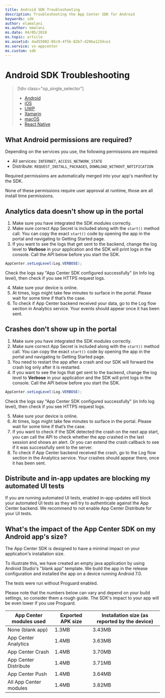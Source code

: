 ```yaml
---
title: Android SDK Troubleshooting
description: Troubleshooting the App Center SDK for Android
keywords: sdk
author: elamalani
ms.author: emalani
ms.date: 04/05/2018
ms.topic: article
ms.assetid: 4ad55002-05c9-4f5b-82b7-d29ba1234ce1
ms.service: vs-appcenter
ms.custom: sdk
---
```


# Android SDK Troubleshooting

> [!div class="op_single_selector"]
> * [Android](android.md)
> * [iOS](ios.md)
> * [UWP](uwp.md)
> * [Xamarin](xamarin.md)
> * [macOS](macos.md)
> * [React Native](react-native.md)

## What Android permissions are required?

Depending on the services you use, the following permissions are required:

- All services: `INTERNET`, `ACCESS_NETWORK_STATE`
- Distribute: `REQUEST_INSTALL_PACKAGES`, `DOWNLOAD_WITHOUT_NOTIFICATION`

Required permissions are automatically merged into your app's manifest by the SDK.

None of these permissions require user approval at runtime, those are all install time permissions.

## Analytics data doesn't show up in the portal

1. Make sure you have integrated the SDK modules correctly.
2. Make sure correct App Secret is included along with the `start()` method call. You can copy the exact `start()` code by opening the app in the portal and navigating to Getting Started page.
3. If you want to see the logs that get sent to the backend, change the log level to **Verbose** in your application and the SDK will print logs in the console. Call the API below before you start the SDK.

  ```java
  AppCenter.setLogLevel(Log.VERBOSE);
  ```

  Check the logs say "App Center SDK configured successfully" (in Info log level), then check if you see HTTPS request logs.

4. Make sure your device is online.
5. At times, logs might take few minutes to surface in the portal. Please wait for some time if that’s the case.
6. To check if App Center backend received your data, go to the Log flow section in Analytics service. Your events should appear once it has been sent.

## Crashes don't show up in the portal

1. Make sure you have integrated the SDK modules correctly.
2. Make sure correct App Secret is included along with the `start()` method call. You can copy the exact `start()` code by opening the app in the portal and navigating to Getting Started page.
3. You need to restart the app after a crash and our SDK will forward the crash log only after it is restarted.
4. If you want to see the logs that get sent to the backend, change the log level to **Verbose** in your application and the SDK will print logs in the console. Call the API below before you start the SDK.

  ```java
  AppCenter.setLogLevel(Log.VERBOSE);
  ```

  Check the logs say "App Center SDK configured successfully" (in Info log level), then check if you see HTTPS request logs.

5. Make sure your device is online.
6. At times, logs might take few minutes to surface in the portal. Please wait for some time if that’s the case.
7. If you want to check if the SDK detected the crash on the next app start, you can call the API to check whether the app crashed in the last session and shows an alert. Or you can extend the crash callback to see if it was successfully sent to the server.
8. To check if App Center backend received the crash, go to the Log flow section in the Analytics service. Your crashes should appear there, once it has been sent.

## Distribute and in-app updates are blocking my automated UI tests

If you are running automated UI tests, enabled in-app updates will block your automated UI tests as they will try to authenticate against the App Center backend. We recommend to not enable App Center Distribute for your UI tests. 

## What's the impact of the App Center SDK on my Android app's size?

The App Center SDK is designed to have a minimal impact on your application's installation size.

To illustrate this, we have created an empty java application by using Android Studio's "blank app" template. We build the app in the release configuration and installed the app on a device running Android 7.0.

The tests were run without Proguard enabled.

Please note that the numbers below can vary and depend on your build settings, so consider them a rough guide. The SDK's impact to your app will be even lower if you use Proguard.

App Center modules used   | Exported APK size | Installation size (as reported by the device)
--------------------------|-------------------|--------------------
None (blank app)          |  1.3MB            | 3.43MB
App Center Analytics      |  1.4MB            | 3.63MB
App Center Crash          |  1.4MB            | 3.70MB
App Center Distribute     |  1.4MB            | 3.71MB
App Center Push           |  1.4MB            | 3.64MB
All App Center modules    |  1.4MB            | 3.82MB
